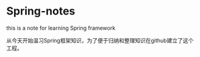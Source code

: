 # Spring-notes
this is a note for learning Spring framework

从今天开始温习Spring框架知识，为了便于归纳和整理知识在github建立了这个工程。
